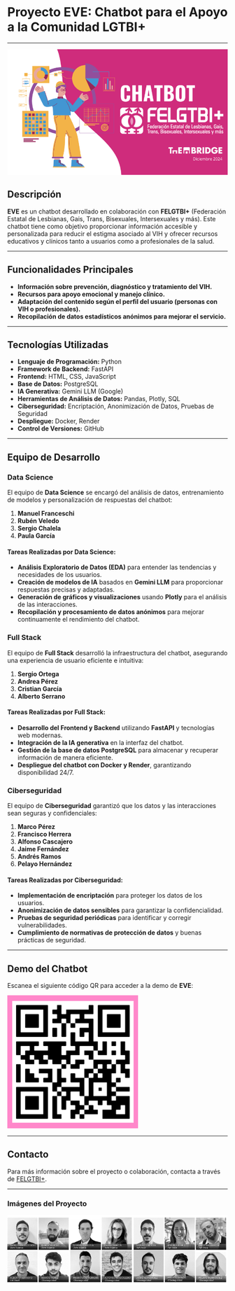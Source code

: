 # Proyecto EVE: Chatbot para el Apoyo a la Comunidad LGTBI+

---

![EVE Chatbot](images/chatbot.png)

## Descripción

**EVE** es un chatbot desarrollado en colaboración con **FELGTBI+** (Federación Estatal de Lesbianas, Gais, Trans, Bisexuales, Intersexuales y más). Este chatbot tiene como objetivo proporcionar información accesible y personalizada para reducir el estigma asociado al VIH y ofrecer recursos educativos y clínicos tanto a usuarios como a profesionales de la salud.

---

## Funcionalidades Principales

- **Información sobre prevención, diagnóstico y tratamiento del VIH.**
- **Recursos para apoyo emocional y manejo clínico.**
- **Adaptación del contenido según el perfil del usuario (personas con VIH o profesionales).**
- **Recopilación de datos estadísticos anónimos para mejorar el servicio.**

---

## Tecnologías Utilizadas

- **Lenguaje de Programación:** Python
- **Framework de Backend:** FastAPI
- **Frontend:** HTML, CSS, JavaScript
- **Base de Datos:** PostgreSQL
- **IA Generativa:** Gemini LLM (Google)
- **Herramientas de Análisis de Datos:** Pandas, Plotly, SQL
- **Ciberseguridad:** Encriptación, Anonimización de Datos, Pruebas de Seguridad
- **Despliegue:** Docker, Render
- **Control de Versiones:** GitHub

---

## Equipo de Desarrollo

### Data Science

El equipo de **Data Science** se encargó del análisis de datos, entrenamiento de modelos y personalización de respuestas del chatbot:

1. **Manuel Franceschi**
2. **Rubén Veledo**
3. **Sergio Chalela**
4. **Paula García**

#### Tareas Realizadas por Data Science:

- **Análisis Exploratorio de Datos (EDA)** para entender las tendencias y necesidades de los usuarios.
- **Creación de modelos de IA** basados en **Gemini LLM** para proporcionar respuestas precisas y adaptadas.
- **Generación de gráficos y visualizaciones** usando **Plotly** para el análisis de las interacciones.
- **Recopilación y procesamiento de datos anónimos** para mejorar continuamente el rendimiento del chatbot.

### Full Stack

El equipo de **Full Stack** desarrolló la infraestructura del chatbot, asegurando una experiencia de usuario eficiente e intuitiva:

1. **Sergio Ortega**
2. **Andrea Pérez**
3. **Cristian García**
4. **Alberto Serrano**

#### Tareas Realizadas por Full Stack:

- **Desarrollo del Frontend y Backend** utilizando **FastAPI** y tecnologías web modernas.
- **Integración de la IA generativa** en la interfaz del chatbot.
- **Gestión de la base de datos PostgreSQL** para almacenar y recuperar información de manera eficiente.
- **Despliegue del chatbot con Docker y Render**, garantizando disponibilidad 24/7.

### Ciberseguridad

El equipo de **Ciberseguridad** garantizó que los datos y las interacciones sean seguras y confidenciales:

1. **Marco Pérez**
2. **Francisco Herrera**
3. **Alfonso Cascajero**
4. **Jaime Fernández**
5. **Andrés Ramos**
6. **Pelayo Hernández**

#### Tareas Realizadas por Ciberseguridad:

- **Implementación de encriptación** para proteger los datos de los usuarios.
- **Anonimización de datos sensibles** para garantizar la confidencialidad.
- **Pruebas de seguridad periódicas** para identificar y corregir vulnerabilidades.
- **Cumplimiento de normativas de protección de datos** y buenas prácticas de seguridad.

---

## Demo del Chatbot

Escanea el siguiente código QR para acceder a la demo de **EVE**:

![QR Demo](images/qr.png)

---

## Contacto

Para más información sobre el proyecto o colaboración, contacta a través de [FELGTBI+](https://felgtbi.org).

---

### Imágenes del Proyecto

![Equipo de Desarrollo](images/equipo.png)
